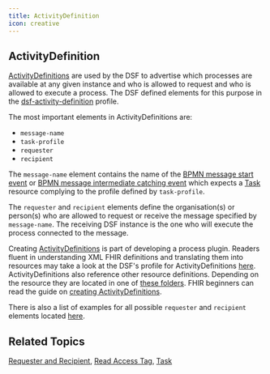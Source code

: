 ```yaml
---
title: ActivityDefinition
icon: creative
---
```


## ActivityDefinition

[ActivityDefinitions](http://hl7.org/fhir/R4/activitydefinition.html) are used by the DSF to advertise which processes are available at any given instance and who is allowed to request and who is allowed to execute a process. The DSF defined elements for this purpose in the [dsf-activity-definition](https://github.com/datasharingframework/dsf/blob/main/dsf-fhir/dsf-fhir-validation/src/main/resources/fhir/StructureDefinition/dsf-activity-definition-1.0.0.xml) profile.


The most important elements in ActivityDefinitions are:
- `message-name`
- `task-profile`
- `requester`
- `recipient`

The `message-name` element contains the name of the [BPMN message start event](../bpmn/messaging.md#message-start-event) or [BPMN message intermediate catching event](../bpmn/messaging.md#message-intermediate-catching-event) which expects a [Task](task.md) resource complying to the profile defined by `task-profile`.

The `requester` and `recipient` elements define the organisation(s) or person(s) who are allowed to request or receive the message specified by `message-name`. The receiving DSF instance is the one who will execute the process connected to the message.

Creating [ActivityDefinitions](activitydefinition.md) is part of developing a process plugin. Readers fluent in understanding XML FHIR definitions and translating them into resources may take a look at the DSF's profile for ActivityDefinitions [here](https://github.com/datasharingframework/dsf/blob/main/dsf-fhir/dsf-fhir-validation/src/main/resources/fhir/StructureDefinition/dsf-activity-definition-1.0.0.xml). ActivityDefinitions also reference other resource definitions. Depending on the resource they are located in one of [these folders](https://github.com/datasharingframework/dsf/tree/main/dsf-fhir/dsf-fhir-validation/src/main/resources/fhir). FHIR beginners can read the guide on [creating ActivityDefinitions](../guides/creating-activity-definitions.md).

There is also a list of examples for all possible `requester` and `recipient` elements located [here](../dsf/requester-and-recipient.md).

## Related Topics
[Requester and Recipient](../dsf/requester-and-recipient.md), [Read Access Tag](../dsf/read-access-tag.md), [Task](task.md)